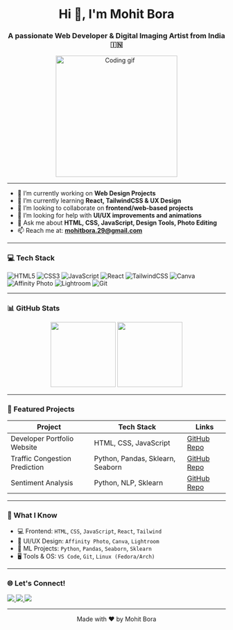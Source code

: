 <h1 align="center">Hi 👋, I'm Mohit Bora</h1>
<h3 align="center">A passionate Web Developer & Digital Imaging Artist from India 🇮🇳</h3>

<p align="center">
  <img src="https://media1.giphy.com/media/v1.Y2lkPTc5MGI3NjExMWw5b3N4c3F4dDB0bDFvaXRyMmtyaW1kMngyMGZ4OGlqd3dndTNxeCZlcD12MV9pbnRlcm5hbF9naWZfYnlfaWQmY3Q9Zw/FeVg8ViEczcxG/giphy.gif" width="280" alt="Coding gif" />
</p>

---

- 🔭 I’m currently working on **Web Design Projects**
- 🌱 I’m currently learning **React, TailwindCSS & UX Design**
- 👯 I’m looking to collaborate on **frontend/web-based projects**
- 🤝 I’m looking for help with **UI/UX improvements and animations**
- 💬 Ask me about **HTML, CSS, JavaScript, Design Tools, Photo Editing**
- 📫 Reach me at: **mohitbora.29@gmail.com**

---

### 💻 Tech Stack

![HTML5](https://img.shields.io/badge/HTML5-E34F26?style=for-the-badge&logo=html5&logoColor=white)
![CSS3](https://img.shields.io/badge/CSS3-1572B6?style=for-the-badge&logo=css3&logoColor=white)
![JavaScript](https://img.shields.io/badge/JavaScript-F7DF1E?style=for-the-badge&logo=javascript&logoColor=black)
![React](https://img.shields.io/badge/React-20232A?style=for-the-badge&logo=react&logoColor=61DAFB)
![TailwindCSS](https://img.shields.io/badge/Tailwind_CSS-38B2AC?style=for-the-badge&logo=tailwind-css&logoColor=white)
![Canva](https://img.shields.io/badge/Canva-00C4CC?style=for-the-badge&logo=canva&logoColor=white)
![Affinity Photo](https://img.shields.io/badge/Affinity%20Photo-7E4DD2?style=for-the-badge&logo=affinity&logoColor=white)
![Lightroom](https://img.shields.io/badge/Lightroom-31A8FF?style=for-the-badge&logo=adobelightroom&logoColor=white)
![Git](https://img.shields.io/badge/Git-F05032?style=for-the-badge&logo=git&logoColor=white)

---

### 📊 GitHub Stats

<div align="center">
  <img src="https://github-readme-stats.vercel.app/api?username=mohitx404&show_icons=true&theme=radical" height="150" />
  <img src="https://github-readme-streak-stats.herokuapp.com/?user=mohitx404&theme=radical" height="150" />
</div>

---

### 📂 Featured Projects

| Project | Tech Stack | Links |
|--------|------------|-------|
| Developer Portfolio Website | HTML, CSS, JavaScript | [GitHub Repo](https://github.com/mohitx404/mohit-portfolio) |
| Traffic Congestion Prediction | Python, Pandas, Sklearn, Seaborn | [GitHub Repo](https://github.com/mohitx404/ml-projects) |
| Sentiment Analysis | Python, NLP, Sklearn | [GitHub Repo](https://github.com/mohitx404/ml-projects) |

---

### 📌 What I Know

- 💻 Frontend: `HTML`, `CSS`, `JavaScript`, `React`, `Tailwind`
- 🎨 UI/UX Design: `Affinity Photo`, `Canva`, `Lightroom`
- 🧠 ML Projects: `Python`, `Pandas`, `Seaborn`, `Sklearn`
- 🖥️ Tools & OS: `VS Code`, `Git`, `Linux (Fedora/Arch)`

---

### 🌐 Let's Connect!

<p>
  <a href="https://linkedin.com/in/mohitbora21" target="_blank">
    <img src="https://img.shields.io/badge/LinkedIn-blue?style=for-the-badge&logo=linkedin" />
  </a>
  <a href="https://github.com/mohitx404" target="_blank">
    <img src="https://img.shields.io/badge/GitHub-181717?style=for-the-badge&logo=github&logoColor=white" />
  </a>
  <a href="https://t.me/meDrako" target="_blank">
    <img src="https://img.shields.io/badge/Telegram-2CA5E0?style=for-the-badge&logo=telegram&logoColor=white" />
  </a>
</p>

---

<p align="center">Made with ❤️ by Mohit Bora</p>
